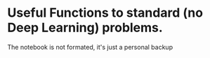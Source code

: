# Useful Functions to standard (no Deep Learning) problems.
The notebook is not formated, it's just a personal backup
